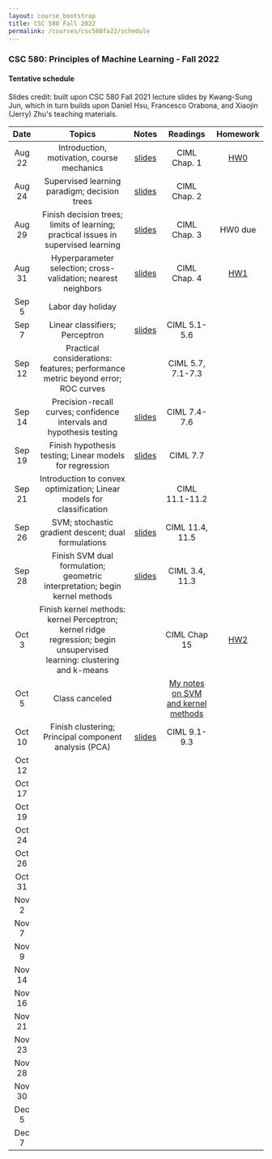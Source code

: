 ```yaml
---
layout: course_bootstrap
title: CSC 580 Fall 2022
permalink: /courses/csc580fa22/schedule
---
```


<!--
<style>
    table {
        width: 100%;
    }
</style>
-->

### CSC 580: Principles of Machine Learning - Fall 2022

#### Tentative schedule

Slides credit: built upon CSC 580 Fall 2021 lecture slides by Kwang-Sung Jun, which in turn builds upon Daniel Hsu, Francesco Orabona, and Xiaojin (Jerry) Zhu's teaching materials. 


|Date  | Topics | Notes | Readings  | Homework |
|:---:|:------------:|:---:|:---:|:---:|
|Aug 22 | Introduction, motivation, course mechanics | [slides](22_lec00_final.pdf) | CIML Chap. 1 | [HW0](CSC_580_HW0.pdf) |
|Aug 24 | Supervised learning paradigm; decision trees | [slides](22_lec01_final.pdf) | CIML Chap. 2 |  |
|Aug 29 | Finish decision trees; limits of learning; practical issues in supervised learning | [slides](22_lec02_final.pdf) | CIML Chap. 3 | HW0 due |
|Aug 31 | Hyperparameter selection; cross-validation; nearest neighbors  | [slides](22_lec03_final.pdf) | CIML Chap. 4 | [HW1](CSC_580_HW1.pdf) |
|Sep 5 | Labor day holiday |  |  |  |
|Sep 7 | Linear classifiers; Perceptron |  [slides](22_lec04_final.pdf) | CIML 5.1-5.6 |  |
|Sep 12 | Practical considerations: features; performance metric beyond error; ROC curves |  | CIML 5.7, 7.1-7.3 |  |
|Sep 14 | Precision-recall curves; confidence intervals and hypothesis testing | [slides](22_lec05_final.pdf) | CIML 7.4-7.6 |  |
|Sep 19 | Finish hypothesis testing; Linear models for regression | [slides](22_lec06_final.pdf) | CIML 7.7 |  |
|Sep 21 | Introduction to convex optimization; Linear models for classification |  | CIML 11.1-11.2 |  |
|Sep 26  | SVM; stochastic gradient descent; dual formulations | [slides](22_lec07_final.pdf) | CIML 11.4, 11.5 |  |
|Sep 28  | Finish SVM dual formulation; geometric interpretation; begin kernel methods | [slides](22_lec08_final.pdf) | CIML 3.4, 11.3 |  |
|Oct 3  | Finish kernel methods: kernel Perceptron; kernel ridge regression; begin unsupervised learning: clustering and k-means |  | CIML Chap 15 | [HW2](CSC_580_HW2.pdf) |
|Oct 5 | Class canceled |  | [My notes on SVM and kernel methods](https://zcc1307.github.io/courses/csc665fa19/notes/svm.pdf) |  |
|Oct 10 | Finish clustering; Principal component analysis (PCA) | [slides](22_lec09_final.pdf) | CIML 9.1-9.3 |  |
|Oct 12 |  |  |  |  |
|Oct 17 |  |  |  |  |
|Oct 19 |  |  |  |  |
|Oct 24 |  |  |  |  |
|Oct 26 |  |  |  |  |
|Oct 31 |  |  |  |  |
|Nov 2 |  |  |  |  |
|Nov 7 |  |  |  |  |
|Nov 9 |  |  |  |  |
|Nov 14 |  |  |  |  |
|Nov 16 |  |  |  |  |
|Nov 21 |  |  |  |  |
|Nov 23 |  |  |  |  |
|Nov 28 |  |  |  |  |
|Nov 30 |  |  |  |  |
|Dec 5 |  |  |  |  |
|Dec 7 |  |  |  |  |
